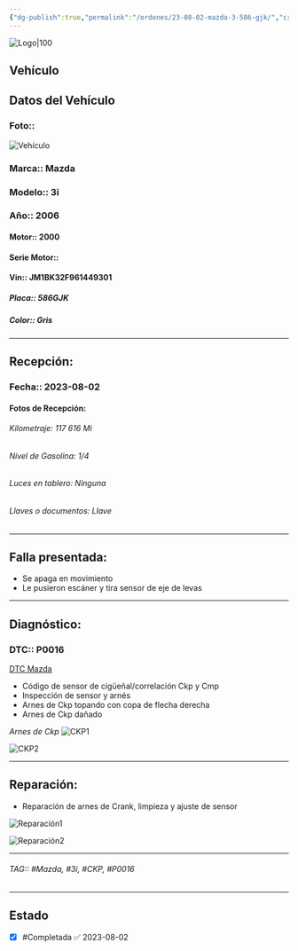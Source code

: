 ```yaml
---
{"dg-publish":true,"permalink":"/ordenes/23-08-02-mazda-3-586-gjk/","created":"","updated":""}
---
```


![Logo|100](http://drive.google.com/uc?export=view&id=137fl3TIZ0-PU8b-Pt0bsjclwHub_u78G)

## Vehículo

<div class="transclusion internal-embed is-loaded"><div class="markdown-embed">



## Datos del Vehículo 
### Foto:: 
![Vehículo](http://drive.google.com/uc?export=view&id=17tg4gwqhA8VLVntEFhQdi20etad-PKd3)

### Marca:: Mazda
### Modelo:: 3i
### Año:: 2006
#### Motor:: 2000
#### Serie Motor:: 
#### Vin:: JM1BK32F961449301
##### Placa:: 586GJK
##### Color:: Gris
---


</div></div>


## Recepción:
### Fecha:: 2023-08-02
#### Fotos de Recepción: 

###### Kilometraje: 117 616 Mi
###### Nivel de Gasolina: 1/4
###### Luces en tablero: Ninguna
###### Llaves o documentos: Llave

---

## Falla presentada:
- Se apaga en movimiento
- Le pusieron escáner y tira sensor de eje de levas


---

## Diagnóstico:
### DTC:: P0016
[DTC Mazda](http://aitus.golo365.com/Home/Report/reportDetail/diagnose_record_id/e4331062ge8cOM54OMOMtZTdLr/report_type/D/l/es/timezone/-6)

- Código de sensor de cigüeñal/correlación Ckp y Cmp
- Inspección de sensor y arnés 
- Arnes de Ckp topando con copa de flecha derecha 
- Arnes de Ckp dañado

*Arnes de Ckp*
![CKP1](http://drive.google.com/uc?export=view&id=17bCw4hUwZRu7yn3T91ynTX33h4Qc5h3v)

![CKP2](http://drive.google.com/uc?export=view&id=17_UqmDM_YRyxVatPdKR0gMnmxB_U0n3M)

---
## Reparación:
- Reparación de arnes de Crank, limpieza y ajuste de sensor

![Reparación1](http://drive.google.com/uc?export=view&id=17m61HJ_eAZlA1HsSXhVgVgw8NN8Q-FUq)

![Reparación2](http://drive.google.com/uc?export=view&id=17pSGHRMyXGIeR5J0Qvuj72nMdNUgLD7h)

---

###### TAG:: #Mazda, #3i, #CKP, #P0016

---

## Estado

- [x] #Completada ✅ 2023-08-02